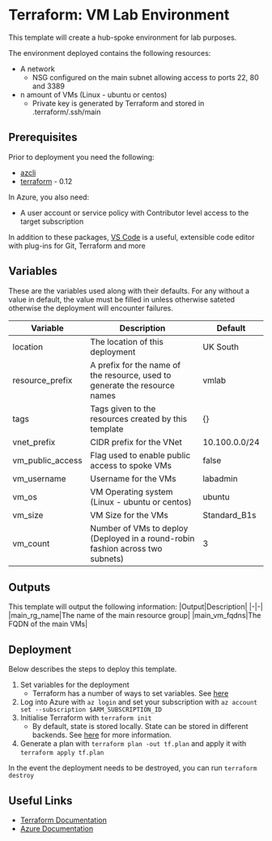 Terraform: VM Lab Environment
====================================

This template will create a hub-spoke environment for lab purposes.

The environment deployed contains the following resources:
* A network
  * NSG configured on the main subnet allowing access to ports 22, 80 and 3389
* n amount of VMs (Linux - ubuntu or centos)
  * Private key is generated by Terraform and stored in .terraform/.ssh/main

Prerequisites
-------------

Prior to deployment you need the following:
* [azcli](https://docs.microsoft.com/en-us/cli/azure/install-azure-cli?view=azure-cli-latest)
* [terraform](https://www.terraform.io/) - 0.12

In Azure, you also need:
* A user account or service policy with Contributor level access to the target subscription

In addition to these packages, [VS Code](https://code.visualstudio.com/) is a useful, extensible code editor with plug-ins for Git, Terraform and more

Variables
---------

These are the variables used along with their defaults. For any without a value in default, the value must be filled in unless otherwise sateted otherwise the deployment will encounter failures.

|Variable|Description|Default|
|-|-|-|
|location|The location of this deployment|UK South|
|resource_prefix|A prefix for the name of the resource, used to generate the resource names|vmlab|
|tags|Tags given to the resources created by this template|{}|
|vnet_prefix|CIDR prefix for the VNet|10.100.0.0/24|
|vm_public_access|Flag used to enable public access to spoke VMs|false|
|vm_username|Username for the VMs|labadmin|
|vm_os|VM Operating system (Linux - ubuntu or centos)|ubuntu|
|vm_size|VM Size for the VMs|Standard_B1s|
|vm_count|Number of VMs to deploy (Deployed in a round-robin fashion across two subnets)|3|

Outputs
-------

This template will output the following information:
|Output|Description|
|-|-|
|main_rg_name|The name of the main resource group|
|main_vm_fqdns|The FQDN of the main VMs|

Deployment
----------

Below describes the steps to deploy this template.

1. Set variables for the deployment
    * Terraform has a number of ways to set variables. See [here](https://www.terraform.io/docs/configuration/variables.html#assigning-values-to-root-module-variables)
2. Log into Azure with `az login` and set your subscription with `az account set --subscription $ARM_SUBSCRIPTION_ID`
3. Initialise Terraform with `terraform init`
    * By default, state is stored locally. State can be stored in different backends. See [here](https://www.terraform.io/docs/backends/types/index.html) for more information.
4. Generate a plan with `terraform plan -out tf.plan` and apply it with `terraform apply tf.plan`

In the event the deployment needs to be destroyed, you can run `terraform destroy`

Useful Links
------------

* [Terraform Documentation](https://www.terraform.io/docs/)
* [Azure Documentation](https://docs.microsoft.com/en-us/azure/)